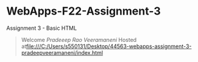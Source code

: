 # WebApps-F22-Assignment-3
Assignment 3 - Basic HTML
>Welcome *Pradeeep Rao Veeramaneni* 
Hosted at<file:///C:/Users/s550131/Desktop/44563-webapps-assignment-3-pradeepveeramaneni/index.html>
